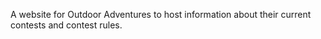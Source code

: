 A website for Outdoor Adventures to host information about their current contests and contest rules.